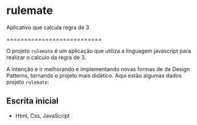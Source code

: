 # rulemate
Aplicativo que calcula regra de 3

===========================

O projeto `rulemate` é um aplicação que  utiliza a linguagem javascript para realizar o calculo da regra de 3. 

A intenção e ir melhorando e implementando novas formas de de Design  Patterns, tornando o projeto mais didático. Aqui estão algumas dados projeto `rulemate`:

## Escrita inicial

- Html, Css, JavaScript